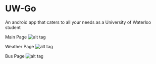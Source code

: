 # UW-Go
An android app that caters to all your needs as a University of Waterloo student

Main Page
![alt tag](https://github.com/icantsayrural/UW-Go/master/images/main.png)

Weather Page
![alt tag](https://github.com/icantsayrural/UW-Go/master/images/weather.png)

Bus Page
![alt tag](https://github.com/icantsayrural/UW-Go/master/images/bus.png)
